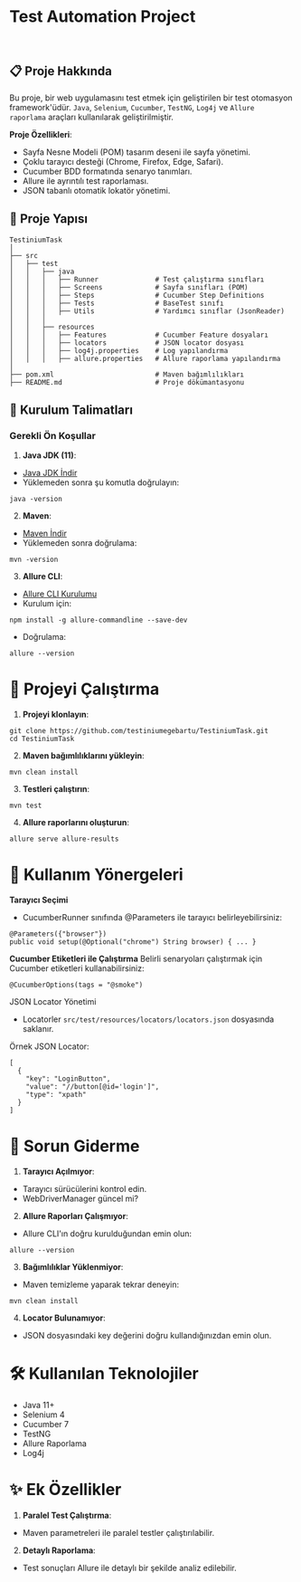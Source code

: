# Test Automation Project
<br>

## 📋 Proje Hakkında 
Bu proje, bir web uygulamasını test etmek için geliştirilen bir test otomasyon framework'üdür. `Java`, `Selenium`, `Cucumber`, `TestNG`, `Log4j` ve `Allure raporlama` araçları kullanılarak geliştirilmiştir.

**Proje Özellikleri**:

- Sayfa Nesne Modeli (POM) tasarım deseni ile sayfa yönetimi.
- Çoklu tarayıcı desteği (Chrome, Firefox, Edge, Safari).
- Cucumber BDD formatında senaryo tanımları.
- Allure ile ayrıntılı test raporlaması.
- JSON tabanlı otomatik lokatör yönetimi.

## 📂 Proje Yapısı
```
TestiniumTask
│
├── src
│   ├── test
│   │   ├── java
│   │   │   ├── Runner              # Test çalıştırma sınıfları
│   │   │   ├── Screens             # Sayfa sınıfları (POM)
│   │   │   ├── Steps               # Cucumber Step Definitions
│   │   │   ├── Tests               # BaseTest sınıfı
│   │   │   ├── Utils               # Yardımcı sınıflar (JsonReader)
│   │   │
│   │   ├── resources
│   │   │   ├── Features            # Cucumber Feature dosyaları
│   │   │   ├── locators            # JSON locator dosyası
│   │   │   ├── log4j.properties    # Log yapılandırma
│   │   │   ├── allure.properties   # Allure raporlama yapılandırma
│
├── pom.xml                         # Maven bağımlılıkları
├── README.md                       # Proje dökümantasyonu
```


## 🚀 Kurulum Talimatları
### Gerekli Ön Koşullar
1. **Java JDK (11)**:
- [Java JDK İndir](https://www.oracle.com/java/technologies/downloads/?er=221886)
- Yüklemeden sonra şu komutla doğrulayın:
```
java -version
```

2. **Maven**:
- [Maven İndir](https://maven.apache.org/download.cgi)
- Yüklemeden sonra doğrulama:
```
mvn -version
```

3. **Allure CLI**:
- [Allure CLI Kurulumu](https://allurereport.org/docs/install/)
- Kurulum için:
```
npm install -g allure-commandline --save-dev
```
- Doğrulama:
```
allure --version
```

# 📖 Projeyi Çalıştırma
1. **Projeyi klonlayın**:
```
git clone https://github.com/testiniumegebartu/TestiniumTask.git
cd TestiniumTask
```

2. **Maven bağımlılıklarını yükleyin**:
```
mvn clean install
```

3. **Testleri çalıştırın**:
```
mvn test
```

4. **Allure raporlarını oluşturun**:
```
allure serve allure-results
```

# 📖 Kullanım Yönergeleri

**Tarayıcı Seçimi**
- CucumberRunner sınıfında @Parameters ile tarayıcı belirleyebilirsiniz:
```
@Parameters({"browser"})
public void setup(@Optional("chrome") String browser) { ... }
```
**Cucumber Etiketleri ile Çalıştırma**
Belirli senaryoları çalıştırmak için Cucumber etiketleri kullanabilirsiniz:
```
@CucumberOptions(tags = "@smoke")
```
JSON Locator Yönetimi
- Locatorler `src/test/resources/locators/locators.json` dosyasında saklanır.

Örnek JSON Locator:
```
[
  {
    "key": "LoginButton",
    "value": "//button[@id='login']",
    "type": "xpath"
  }
]
```

# 🔧 Sorun Giderme
1. **Tarayıcı Açılmıyor**:
- Tarayıcı sürücülerini kontrol edin.
- WebDriverManager güncel mi?
  
2. **Allure Raporları Çalışmıyor**:
- Allure CLI'ın doğru kurulduğundan emin olun:
```
allure --version
```

3. **Bağımlılıklar Yüklenmiyor**:
- Maven temizleme yaparak tekrar deneyin:
```
mvn clean install
```

4. **Locator Bulunamıyor**:
- JSON dosyasındaki key değerini doğru kullandığınızdan emin olun.

# 🛠️ Kullanılan Teknolojiler
- Java 11+
- Selenium 4
- Cucumber 7
- TestNG
- Allure Raporlama
- Log4j
  
# ✨ Ek Özellikler

1. **Paralel Test Çalıştırma**:
- Maven parametreleri ile paralel testler çalıştırılabilir.
2. **Detaylı Raporlama**:
- Test sonuçları Allure ile detaylı bir şekilde analiz edilebilir.
